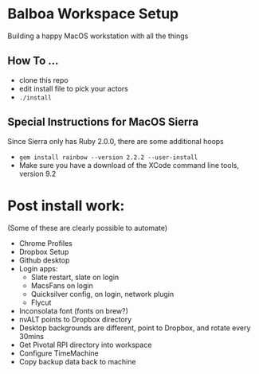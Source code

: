 # Balboa Workspace Setup

Building a happy MacOS workstation with all the things


## How To ...

- clone this repo
- edit install file to pick your actors
- `./install`

## Special Instructions for MacOS Sierra

Since Sierra only has Ruby 2.0.0, there are some additional hoops

- `gem install rainbow --version 2.2.2 --user-install `
- Make sure you have a download of the XCode command line tools, version 9.2

# Post install work:

(Some of these are clearly possible to automate)

- Chrome Profiles
- Dropbox Setup
- Github desktop
- Login apps:
  - Slate restart, slate on login
  - MacsFans on login
  - Quicksilver config, on login, network plugin
  - Flycut
- Inconsolata font (fonts on brew?)
- nvALT points to Dropbox directory
- Desktop backgrounds are different, point to Dropbox, and rotate every 30mins
- Get Pivotal RPI directory into workspace
- Configure TimeMachine
- Copy backup data back to machine
